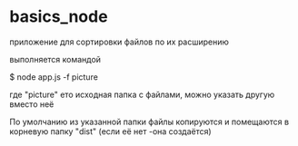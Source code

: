 # basics_node

приложение для сортировки файлов по их расширению

выполняется командой

$ node app.js -f picture

где "picture" ето исходная папка с файлами, можно указать другую вместо неё

По умолчанию из указанной папки файлы копируются и помещаются в корневую папку "dist" (если её нет -она создаётся)
